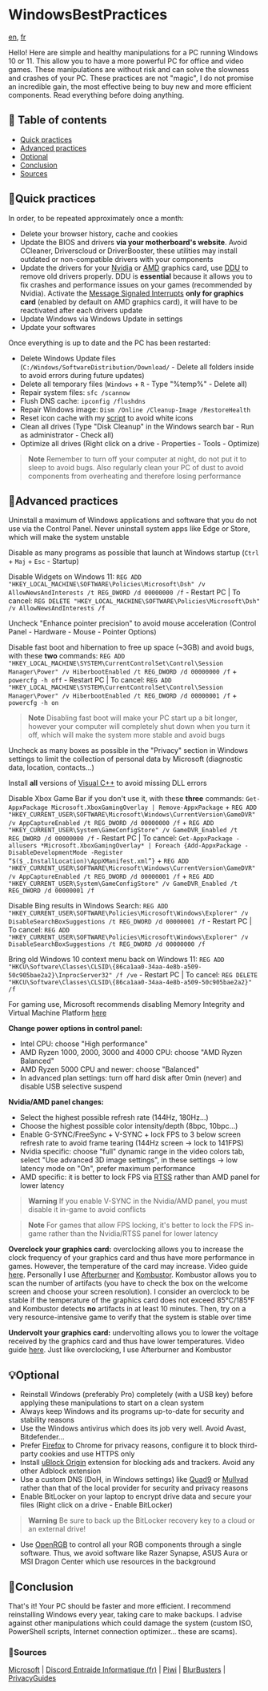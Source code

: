 # WindowsBestPractices

[en](/README.md), [fr](/README-FR.md)

Hello! Here are simple and healthy manipulations for a PC running Windows 10 or 11. This allow you to have a more powerful PC for office and video games. These manipulations are without risk and can solve the slowness and crashes of your PC. These practices are not "magic", I do not promise an incredible gain, the most effective being to buy new and more efficient components. Read everything before doing anything.

## 📖 Table of contents
- [Quick practices](#quick-practices)
- [Advanced practices](#advanced-practices)
- [Optional](#optional)
- [Conclusion](#conclusion)
- [Sources](#sources)

## 🧹Quick practices
In order, to be repeated approximately once a month:
* Delete your browser history, cache and cookies
* Update the BIOS and drivers **via your motherboard's website**. Avoid CCleaner, Driverscloud or DriverBooster, these utilities may install outdated or non-compatible drivers with your components
* Update the drivers for your [Nvidia](https://www.nvidia.com/Download/index.aspx?lang=en-us) or [AMD](https://www.amd.com/en/support) graphics card, use [DDU](https://www.guru3d.com/files-details/display-driver-uninstaller-download.html) to remove old drivers properly. DDU is **essential** because it allows you to fix crashes and performance issues on your games (recommended by Nvidia). Activate the [Message Signaled Interrupts](https://www.mediafire.com/file/ewpy1p0rr132thk/MSI_util_v3.zip) **only for graphics card** (enabled by default on AMD graphics card), it will have to be reactivated after each drivers update
* Update Windows via Windows Update in settings
* Update your softwares

Once everything is up to date and the PC has been restarted:
* Delete Windows Update files (`C:/Windows/SoftwareDistribution/Download/` - Delete all folders inside to avoid errors during future updates)
* Delete all temporary files (`Windows` + `R` - Type "%temp%" - Delete all)
* Repair system files: `sfc /scannow`
* Flush DNS cache: `ipconfig /flushdns`
* Repair Windows image: `Dism /Online /Cleanup-Image /RestoreHealth`
* Reset icon cache with my [script](https://github.com/PouletEnSlip/ResetIconCache) to avoid white icons
* Clean all drives (Type "Disk Cleanup" in the Windows search bar - Run as administrator - Check all)
* Optimize all drives (Right click on a drive - Properties - Tools - Optimize)

> **Note** Remember to turn off your computer at night, do not put it to sleep to avoid bugs. Also regularly clean your PC of dust to avoid components from overheating and therefore losing performance

## 🔧Advanced practices
Uninstall a maximum of Windows applications and software that you do not use via the Control Panel. Never uninstall system apps like Edge or Store, which will make the system unstable

Disable as many programs as possible that launch at Windows startup (`Ctrl` + `Maj` + `Esc` - Startup)

Disable Widgets on Windows 11: `REG ADD "HKEY_LOCAL_MACHINE\SOFTWARE\Policies\Microsoft\Dsh" /v AllowNewsAndInterests /t REG_DWORD /d 00000000 /f` - Restart PC | To cancel: `REG DELETE "HKEY_LOCAL_MACHINE\SOFTWARE\Policies\Microsoft\Dsh" /v AllowNewsAndInterests /f`

Uncheck "Enhance pointer precision" to avoid mouse acceleration (Control Panel - Hardware - Mouse - Pointer Options)

Disable fast boot and hibernation to free up space (~3GB) and avoid bugs, with these **two** commands: `REG ADD "HKEY_LOCAL_MACHINE\SYSTEM\CurrentControlSet\Control\Session Manager\Power" /v HiberbootEnabled /t REG_DWORD /d 00000000 /f` + `powercfg -h off` - Restart PC | To cancel: `REG ADD "HKEY_LOCAL_MACHINE\SYSTEM\CurrentControlSet\Control\Session Manager\Power" /v HiberbootEnabled /t REG_DWORD /d 00000001 /f` + `powercfg -h on`
> **Note** Disabling fast boot will make your PC start up a bit longer, however your computer will completely shut down when you turn it off, which will make the system more stable and avoid bugs

Uncheck as many boxes as possible in the "Privacy" section in Windows settings to limit the collection of personal data by Microsoft (diagnostic data, location, contacts...)

Install **all** versions of [Visual C++](https://www.techpowerup.com/download/visual-c-redistributable-runtime-package-all-in-one/) to avoid missing DLL errors

Disable Xbox Game Bar if you don't use it, with these **three** commands: `Get-AppxPackage Microsoft.XboxGamingOverlay | Remove-AppxPackage` + `REG ADD "HKEY_CURRENT_USER\SOFTWARE\Microsoft\Windows\CurrentVersion\GameDVR" /v AppCaptureEnabled /t REG_DWORD /d 00000000 /f` + `REG ADD "HKEY_CURRENT_USER\System\GameConfigStore" /v GameDVR_Enabled /t REG_DWORD /d 00000000 /f` - Restart PC | To cancel: `Get-AppxPackage -allusers *Microsoft.XboxGamingOverlay* | Foreach {Add-AppxPackage -DisableDevelopmentMode -Register “$($_.InstallLocation)\AppXManifest.xml”}` + `REG ADD "HKEY_CURRENT_USER\SOFTWARE\Microsoft\Windows\CurrentVersion\GameDVR" /v AppCaptureEnabled /t REG_DWORD /d 00000001 /f` + `REG ADD "HKEY_CURRENT_USER\System\GameConfigStore" /v GameDVR_Enabled /t REG_DWORD /d 00000001 /f`

Disable Bing results in Windows Search: `REG ADD "HKEY_CURRENT_USER\SOFTWARE\Policies\Microsoft\Windows\Explorer" /v DisableSearchBoxSuggestions /t REG_DWORD /d 00000001 /f` - Restart PC | To cancel: `REG ADD "HKEY_CURRENT_USER\SOFTWARE\Policies\Microsoft\Windows\Explorer" /v DisableSearchBoxSuggestions /t REG_DWORD /d 00000000 /f`

Bring old Windows 10 context menu back on Windows 11: `REG ADD "HKCU\Software\Classes\CLSID\{86ca1aa0-34aa-4e8b-a509-50c905bae2a2}\InprocServer32" /f /ve` - Restart PC | To cancel: `REG DELETE "HKCU\Software\Classes\CLSID\{86ca1aa0-34aa-4e8b-a509-50c905bae2a2}" /f`

For gaming use, Microsoft recommends disabling Memory Integrity and Virtual Machine Platform [here](https://support.microsoft.com/en-us/windows/options-to-optimize-gaming-performance-in-windows-11-a255f612-2949-4373-a566-ff6f3f474613)

**Change power options in control panel:**
* Intel CPU: choose "High performance"
* AMD Ryzen 1000, 2000, 3000 and 4000 CPU: choose "AMD Ryzen Balanced"
* AMD Ryzen 5000 CPU and newer: choose "Balanced"
* In advanced plan settings: turn off hard disk after 0min (never) and disable USB selective suspend

**Nvidia/AMD panel changes:**
* Select the highest possible refresh rate (144Hz, 180Hz...)
* Choose the highest possible color intensity/depth (8bpc, 10bpc...)
* Enable G-SYNC/FreeSync + V-SYNC + lock FPS to 3 below screen refresh rate to avoid frame tearing (144Hz screen → lock to 141FPS)
* Nvidia specific: choose "full" dynamic range in the video colors tab, select "Use advanced 3D image settings", in these settings -> low latency mode on "On", prefer maximum performance
* AMD specific: it is better to lock FPS via [RTSS](https://www.guru3d.com/files-details/rtss-rivatuner-statistics-server-download.html) rather than AMD panel for lower latency
> **Warning** If you enable V-SYNC in the Nvidia/AMD panel, you must disable it in-game to avoid conflicts

> **Note** For games that allow FPS locking, it's better to lock the FPS in-game rather than the Nvidia/RTSS panel for lower latency

**Overclock your graphics card:** overclocking allows you to increase the clock frequency of your graphics card and thus have more performance in games. However, the temperature of the card may increase. Video guide [here](https://www.youtube.com/watch?v=6_Me603fnq8). Personally I use [Afterburner](https://www.msi.com/Landing/afterburner/graphics-cards) and [Kombustor](https://msikombustor.com/). Kombustor allows you to scan the number of artifacts (you have to check the box on the welcome screen and choose your screen resolution). I consider an overclock to be stable if the temperature of the graphics card does not exceed 85°C/185°F and Kombustor detects **no** artifacts in at least 10 minutes. Then, try on a very resource-intensive game to verify that the system is stable over time

**Undervolt your graphics card:** undervolting allows you to lower the voltage received by the graphics card and thus have lower temperatures. Video guide [here](https://www.youtube.com/watch?v=eaVp6vcVIts). Just like overclocking, I use Afterburner and Kombustor

## 💡Optional
* Reinstall Windows (preferably Pro) completely (with a USB key) before applying these manipulations to start on a clean system
* Always keep Windows and its programs up-to-date for security and stability reasons
* Use the Windows antivirus which does its job very well. Avoid Avast, Bitdefender...
* Prefer [Firefox](https://www.mozilla.org/en-US/firefox/new/) to Chrome for privacy reasons, configure it to block third-party cookies and use HTTPS only
* Install [uBlock Origin](https://ublockorigin.com/) extension for blocking ads and trackers. Avoid any other Adblock extension
* Use a custom DNS (DoH, in Windows settings) like [Quad9](https://www.quad9.net) or [Mullvad](https://mullvad.net/fr/help/dns-over-https-and-dns-over-tls/) rather than that of the local provider for security and privacy reasons
* Enable BitLocker on your laptop to encrypt drive data and secure your files (Right click on a drive - Enable BitLocker)
> **Warning** Be sure to back up the BitLocker recovery key to a cloud or an external drive!
* Use [OpenRGB](https://gitlab.com/CalcProgrammer1/OpenRGB) to control all your RGB components through a single software. Thus, we avoid software like Razer Synapse, ASUS Aura or MSI Dragon Center which use resources in the background

## 🎉Conclusion
That's it! Your PC should be faster and more efficient. I recommend reinstalling Windows every year, taking care to make backups. I advise against other manipulations which could damage the system (custom ISO, PowerShell scripts, Internet connection optimizer... these are scams).

### 🔗Sources
[Microsoft](https://learn.microsoft.com/en-us/windows/security/) | [Discord Entraide Informatique (fr)](https://discord.gg/WMsR7dT) | [Piwi](https://www.youtube.com/c/Piwi_youtube) | [BlurBusters](https://blurbusters.com) | [PrivacyGuides](https://privacyguides.org/)
